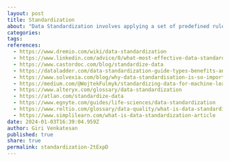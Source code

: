 ```yaml
---
layout: post
title: Standardization
about: "Data Standardization involves applying a set of predefined rules and procedures to transform raw data into a consistent and uniform format. It involves cleaning, structuring, and organizing data to ensure its quality, accuracy, and reliability. By standardizing data, businesses can eliminate inconsistencies, redundancies, and errors, making it easier to process and analyze the data."
categories:
tags:
references:
  - https://www.dremio.com/wiki/data-standardization
  - https://www.linkedin.com/advice/0/what-most-effective-data-standardization-techniques
  - https://www.castordoc.com/blog/standardize-data
  - https://dataladder.com/data-standardization-guide-types-benefits-and-process
  - https://www.solvexia.com/blog/why-data-standardisation-is-so-important
  - https://medium.com/@WojtekFulmyk/standardizing-data-for-machine-learning-2cf687e621f9
  - https://www.alteryx.com/glossary/data-standardization
  - https://atlan.com/standardize-data
  - https://www.egnyte.com/guides/life-sciences/data-standardization
  - https://www.reltio.com/glossary/data-quality/what-is-data-standardization
  - https://www.simplilearn.com/what-is-data-standardization-article
date: 2024-01-03T16:39:04.959Z
author: Giri Venkatesan
published: true
share: true
permalink: standardization-2tExpD
---
```

